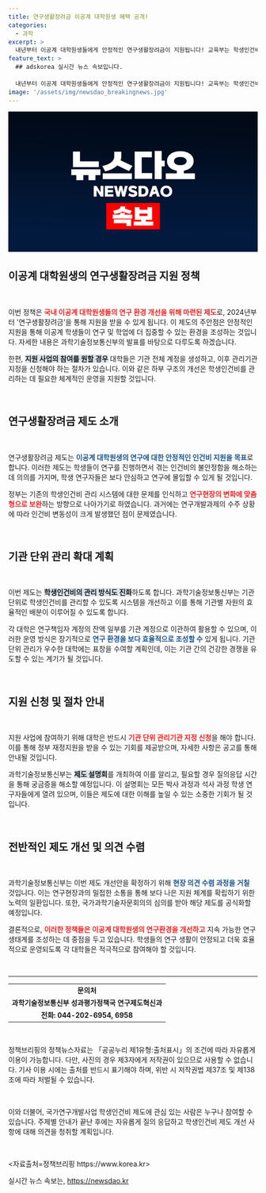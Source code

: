 ```yaml
---
title: 연구생활장려금 이공계 대학원생 혜택 공개!
categories:
  - 과학
excerpt: >
  내년부터 이공계 대학원생들에게 안정적인 연구생활장려금이 지원됩니다! 교육부는 학생인건비 제도개선 방안을 통해 연구환경을 개선하고, 대학은 기관 단위 관리로 효율성을 높일 계획입니다. 정부의 재정지원과 제도설명회로 더 많은 혜택을 받을 수 있는 기회를 놓치지 마세요!
feature_text: >
  ## adskorea 실시간 뉴스 속보입니다.

  내년부터 이공계 대학원생들에게 안정적인 연구생활장려금이 지원됩니다! 교육부는 학생인건비 제도개선 방안을 통해 연구환경을 개선하고, 대학은 기관 단위 관리로 효율성을 높일 계획입니다. 정부의 재정지원과 제도설명회로 더 많은 혜택을 받을 수 있는 기회를 놓치지 마세요!
image: '/assets/img/newsdao_breakingnews.jpg'
---
```


<p><img src="/assets/img/newsdao_breakingnews.jpg" alt="adskorea 속보" /></p>

<h2 data-ke-size="size26">이공계 대학원생의 연구생활장려금 지원 정책</h2>

<p data-ke-size="size16">&nbsp;</p>

<p>이번 정책은 <b><span style="color: #ee2323;">국내 이공계 대학원생들의 연구 환경 개선을 위해 마련된 제도</span></b>로, 2024년부터 '연구생활장려금'을 통해 지원을 받을 수 있게 됩니다. 이 제도의 주안점은 안정적인 지원을 통해 이공계 학생들이 연구 및 학업에 더 집중할 수 있는 환경을 조성하는 것입니다. 자세한 내용은 과학기술정보통신부의 발표를 바탕으로 다루도록 하겠습니다. </p>

<p>한편, <b><span style="background-color: #21538527;">지원 사업의 참여를 원할 경우</span></b> 대학들은 기관 전체 계정을 생성하고, 이후 관리기관 지정을 신청해야 하는 절차가 있습니다. 이와 같은 하부 구조의 개선은 학생인건비를 관리하는 데 필요한 체계적인 운영을 지원할 것입니다. </p>

<p data-ke-size="size16">&nbsp;</p>

<h2 data-ke-size="size26">연구생활장려금 제도 소개</h2>

<p data-ke-size="size16">&nbsp;</p>

<p>연구생활장려금 제도는 <b><span style="color: #1a5490;">이공계 대학원생의 연구에 대한 안정적인 인건비 지원을 목표</span></b>로 합니다. 이러한 제도는 학생들이 연구를 진행하면서 겪는 인건비의 불안정함을 해소하는 데 의의를 가지며, 학생 연구자들은 보다 안심하고 연구에 몰입할 수 있게 될 것입니다. </p>

<p>정부는 기존의 학생인건비 관리 시스템에 대한 문제를 인식하고 <b><span style="color: #ee2323;">연구현장의 변화에 맞춤형으로 보완</span></b>하는 방향으로 나아가기로 하였습니다. 과거에는 연구개발과제의 수주 상황에 따라 인건비 변동성이 크게 발생했던 점이 문제였습니다. </p>

<p data-ke-size="size16">&nbsp;</p>

<h2 data-ke-size="size26">기관 단위 관리 확대 계획</h2>

<p data-ke-size="size16">&nbsp;</p>

<p>이번 제도는 <b><span style="background-color: #21538527;">학생인건비의 관리 방식도 진화</span></b>하도록 합니다. 과학기술정보통신부는 기관 단위로 학생인건비를 관리할 수 있도록 시스템을 개선하고 이를 통해 기관별 자원의 효율적인 배분이 이루어질 수 있도록 합니다. </p>

<p>각 대학은 연구책임자 계정의 잔액 일부를 기관 계정으로 이관하여 활용할 수 있으며, 이러한 운영 방식은 장기적으로 <b><span style="color: #1a5490;">연구 환경을 보다 효율적으로 조성할 수</span></b> 있게 됩니다. 기관 단위 관리가 우수한 대학에는 표창을 수여할 계획인데, 이는 기관 간의 건강한 경쟁을 유도할 수 있는 계기가 될 것입니다. </p>

<p data-ke-size="size16">&nbsp;</p>

<h2 data-ke-size="size26">지원 신청 및 절차 안내</h2>

<p data-ke-size="size16">&nbsp;</p>

<p>지원 사업에 참여하기 위해 대학은 반드시 <b><span style="color: #ee2323;">기관 단위 관리기관 지정 신청</span></b>을 해야 합니다. 이를 통해 정부 재정지원을 받을 수 있는 기회를 제공받으며, 자세한 사항은 공고를 통해 안내될 것입니다. </p>

<p>과학기술정보통신부는 <b><span style="background-color: #21538527;">제도 설명회</span></b>를 개최하여 이를 알리고, 필요할 경우 질의응답 시간을 통해 궁금증을 해소할 예정입니다. 이 설명회는 모든 박사 과정과 석사 과정 학생 연구자들에게 열려 있으며, 이들은 제도에 대한 이해를 높일 수 있는 소중한 기회가 될 것입니다. </p>

<p data-ke-size="size16">&nbsp;</p>

<h2 data-ke-size="size26">전반적인 제도 개선 및 의견 수렴</h2>

<p data-ke-size="size16">&nbsp;</p>

<p>과학기술정보통신부는 이번 제도 개선안을 확정하기 위해 <b><span style="color: #1a5490;">현장 의견 수렴 과정을 거칠</span></b> 것입니다. 이는 연구현장과의 밀접한 소통을 통해 보다 나은 지원 체계를 확립하기 위한 노력의 일환입니다. 또한, 국가과학기술자문회의의 심의를 받아 해당 제도를 공식화할 예정입니다. </p>

<p>결론적으로, <b><span style="color: #ee2323;">이러한 정책들은 이공계 대학원생의 연구환경을 개선하고</span></b> 지속 가능한 연구 생태계를 조성하는 데 중점을 두고 있습니다. 학생들의 연구 생활이 안정되고 더욱 효율적으로 운영되도록 각 대학들은 적극적으로 참여해야 할 것입니다. </p>

<p data-ke-size="size16">&nbsp;</p>

<hr>

<table>
  <tr>
    <td style="text-align: center; height: 17px;"><b>문의처</b></td>
  </tr>
  <tr>
    <td style="text-align: center; height: 17px;"><b>과학기술정보통신부 성과평가정책국 연구제도혁신과</b></td>
  </tr>
  <tr>
    <td style="text-align: center; height: 17px;"><b>전화: 044-202-6954, 6958</b></td>
  </tr>
</table>

<p data-ke-size="size16">&nbsp;</p> 

<p data-ke-size="size16">정책브리핑의 정책뉴스자료는 「공공누리 제1유형:출처표시」의 조건에 따라 자유롭게 이용이 가능합니다. 다만, 사진의 경우 제3자에게 저작권이 있으므로 사용할 수 없습니다. 기사 이용 시에는 출처를 반드시 표기해야 하며, 위반 시 저작권법 제37조 및 제138조에 따라 처벌될 수 있습니다.</p>

<p data-ke-size="size16">&nbsp;</p>

<p data-ke-size="size16">이와 더불어, 국가연구개발사업 학생인건비 제도에 관심 있는 사람은 누구나 참여할 수 있습니다. 주제별 안내가 끝난 후에는 자유롭게 질의 응답하고 학생인건비 제도 개선 사항에 대해 의견을 청취할 계획입니다.</p>

<p data-ke-size="size16">&nbsp;</p> 

<p>&lt;자료출처=정책브리핑 https://www.korea.kr></p>
실시간 뉴스 속보는, <a href="https://newsdao.kr" rel="dofollow">https://newsdao.kr</a>


